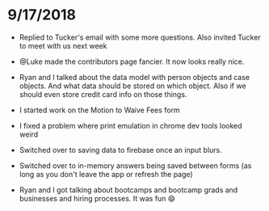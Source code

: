 # 9/17/2018

- Replied to Tucker's email with some more questions. Also invited Tucker to meet with us next week

- @Luke made the contributors page fancier. It now looks really nice.

- Ryan and I talked about the data model with person objects and case objects. And what data should be stored on which object. Also if we should even store credit card info on those things.

- I started work on the Motion to Waive Fees form

- I fixed a problem where print emulation in chrome dev tools looked weird

- Switched over to saving data to firebase once an input blurs.

- Switched over to in-memory answers being saved between forms (as long as you don't leave the app or refresh the page)

- Ryan and I got talking about bootcamps and bootcamp grads and businesses and hiring processes. It was fun :smile: